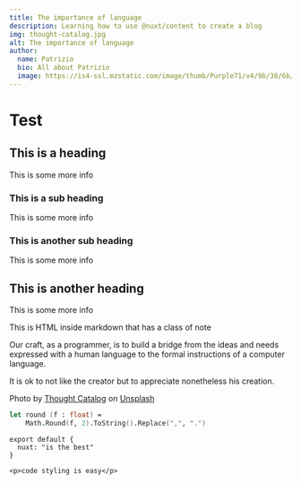 ```yaml
---
title: The importance of language
description: Learning how to use @nuxt/content to create a blog
img: thought-catalog.jpg
alt: The importance of language
author:
  name: Patrizio
  bio: All about Patrizio
  image: https://is4-ssl.mzstatic.com/image/thumb/Purple71/v4/9b/38/6b/9b386b39-e150-6349-b54c-76897aa11dc2/source/512x512bb.jpg
---
```


# Test

## This is a heading

This is some more info

### This is a sub heading

This is some more info

### This is another sub heading

This is some more info

## This is another heading

This is some more info

<div class="bg-blue-500 text-white p-4 mb-4">
  This is HTML inside markdown that has a class of note
</div>

<info-box>
  <template #info-box>
    This is a vue component inside markdown using slots
  </template>
</info-box>

Our craft, as a programmer, is to build a bridge from the ideas and needs expressed with a human language to the formal instructions of a computer language.

It is ok to not like the creator but to appreciate nonetheless his creation.

Photo by <a href="https://unsplash.com/@thoughtcatalog?utm_source=unsplash&utm_medium=referral&utm_content=creditCopyText">Thought Catalog</a> on <a href="https://unsplash.com/s/photos/read?utm_source=unsplash&utm_medium=referral&utm_content=creditCopyText">Unsplash</a>

```fsharp
let round (f : float) =
    Math.Round(f, 2).ToString().Replace(",", ".")
```

```js[nuxt.config.js]
export default {
  nuxt: "is the best"
}
```

```html[my-first-blog-post.md]
<p>code styling is easy</p>
```
